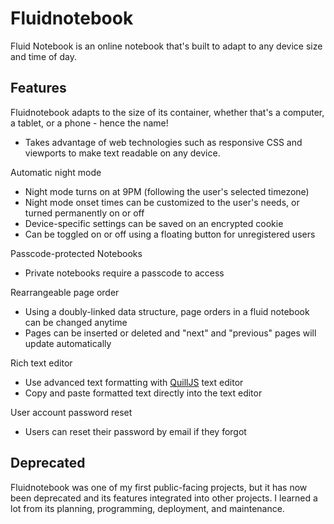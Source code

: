 # Fluidnotebook

Fluid Notebook is an online notebook that's built to adapt to any device size and time of day.

## Features
Fluidnotebook adapts to the size of its container, whether that's a computer, a tablet, or a phone - hence the name!
* Takes advantage of web technologies such as responsive CSS and viewports to make text readable on any device.



Automatic night mode
* Night mode turns on at 9PM (following the user's selected timezone)
* Night mode onset times can be customized to the user's needs, or turned permanently on or off
* Device-specific settings can be saved on an encrypted cookie
* Can be toggled on or off using a floating button for unregistered users



Passcode-protected Notebooks
* Private notebooks require a passcode to access


Rearrangeable page order
* Using a doubly-linked data structure, page orders in a fluid notebook can be changed anytime
* Pages can be inserted or deleted and "next" and "previous" pages will update automatically


Rich text editor
* Use advanced text formatting with <a href="https://quilljs.com/">QuillJS</a> text editor
* Copy and paste formatted text directly into the text editor

User account password reset
* Users can reset their password by email if they forgot


## Deprecated
Fluidnotebook was one of my first public-facing projects, but it has now been deprecated and its features integrated into other projects. I learned a lot from its planning, programming, deployment, and maintenance.